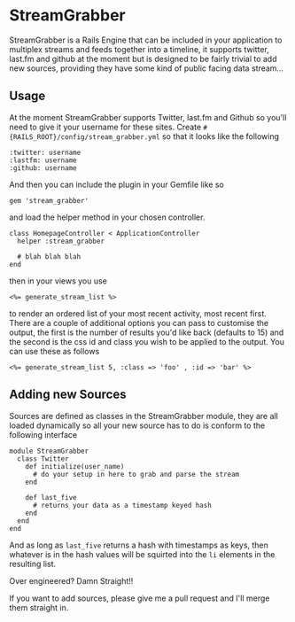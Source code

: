 StreamGrabber
=============

StreamGrabber is a Rails Engine that can be included in your application to multiplex streams and feeds together into a timeline, it supports twitter, last.fm and github at the moment but is designed to be fairly trivial to add new sources, providing they have some kind of public facing data stream…

Usage
-----
At the moment StreamGrabber supports Twitter, last.fm and Github so
you'll need to give it your username for these sites. Create
`#{RAILS_ROOT}/config/stream_grabber.yml` so that it looks like the
following

    :twitter: username
    :lastfm: username
    :github: username

And then you can include the plugin in your Gemfile like so

    gem 'stream_grabber'

and load the helper method in your chosen controller.

    class HomepageController < ApplicationController
      helper :stream_grabber

      # blah blah blah
    end

then in your views you use

    <%= generate_stream_list %>

to render an ordered list of your most recent activity, most recent
first. There are a couple of additional options you can pass to
customise the output, the first is the number of results you'd like back
(defaults to 15) and the second is the css id and class you wish to be 
applied to the output. You can use these as follows

    <%= generate_stream_list 5, :class => 'foo' , :id => 'bar' %>

Adding new Sources
------------------

Sources are defined as classes in the StreamGrabber module, they are all
loaded dynamically so all your new source has to do is conform to the
following interface

    module StreamGrabber
      class Twitter
        def initialize(user_name)
          # do your setup in here to grab and parse the stream
        end

        def last_five
          # returns your data as a timestamp keyed hash
        end
      end
    end

And as long as `last_five` returns a hash with timestamps as keys, then
whatever is in the hash values will be squirted into the `li` elements
in the resulting list.

Over engineered? Damn Straight!!

If you want to add sources, please give me a pull request and I'll merge
them straight in.
